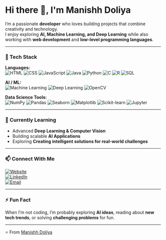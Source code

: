 # Hi there 👋, I'm Manishh Doliya

I’m a passionate **developer** who loves building projects that combine creativity and technology.  
I enjoy exploring **AI, Machine Learning, and Deep Learning** while also working with **web development** and **low-level programming languages**.  

---

### 🚀 Tech Stack

**Languages:**  
![HTML](https://img.shields.io/badge/HTML5-E34F26?style=for-the-badge&logo=html5&logoColor=white)
![CSS](https://img.shields.io/badge/CSS3-1572B6?style=for-the-badge&logo=css3&logoColor=white)
![JavaScript](https://img.shields.io/badge/JavaScript-F7DF1E?style=for-the-badge&logo=javascript&logoColor=black)
![Java](https://img.shields.io/badge/Java-007396?style=for-the-badge&logo=java&logoColor=white)
![Python](https://img.shields.io/badge/Python-3776AB?style=for-the-badge&logo=python&logoColor=white)
![C](https://img.shields.io/badge/C-00599C?style=for-the-badge&logo=c&logoColor=white)
![R](https://img.shields.io/badge/R-276DC3?style=for-the-badge&logo=r&logoColor=white)
![SQL](https://img.shields.io/badge/SQL-336791?style=for-the-badge&logo=postgresql&logoColor=white)

**AI / ML:**  
![Machine Learning](https://img.shields.io/badge/Machine%20Learning-FF6F00?style=for-the-badge&logo=tensorflow&logoColor=white)
![Deep Learning](https://img.shields.io/badge/Deep%20Learning-EE4C2C?style=for-the-badge&logo=pytorch&logoColor=white)
![OpenCV](https://img.shields.io/badge/OpenCV-27338e?style=for-the-badge&logo=opencv&logoColor=white)

**Data Science Tools:**  
![NumPy](https://img.shields.io/badge/NumPy-013243?style=for-the-badge&logo=numpy&logoColor=white)
![Pandas](https://img.shields.io/badge/Pandas-150458?style=for-the-badge&logo=pandas&logoColor=white)
![Seaborn](https://img.shields.io/badge/Seaborn-3776AB?style=for-the-badge&logoColor=white)
![Matplotlib](https://img.shields.io/badge/Matplotlib-11557c?style=for-the-badge&logo=plotly&logoColor=white)
![Scikit-learn](https://img.shields.io/badge/Scikit--Learn-F7931E?style=for-the-badge&logo=scikit-learn&logoColor=white)
![Jupyter](https://img.shields.io/badge/Jupyter-F37626?style=for-the-badge&logo=jupyter&logoColor=white)

---

### 🌱 Currently Learning

- Advanced **Deep Learning & Computer Vision**  
- Building scalable **AI Applications**  
- Exploring **Creating intelligent solutions for real-world challenges**   

---

### 📫 Connect With Me

[![Website](https://img.shields.io/badge/Website-000000?style=for-the-badge&logo=About.me&logoColor=white)](https://tinyurl.com/mani-doliya)  
[![LinkedIn](https://img.shields.io/badge/LinkedIn-0A66C2?style=for-the-badge&logo=linkedin&logoColor=white)](https://linkedin.com/in/mani-doliya)    
[![Email](https://img.shields.io/badge/Email-D14836?style=for-the-badge&logo=gmail&logoColor=white)](mailto:manishdoliyaofficial@email.com)  

---

### ⚡ Fun Fact
When I’m not coding, I’m probably exploring **AI ideas**, reading about **new tech trends**, or solving **challenging problems** for fun.

---

⭐️ From [Manishh Doliya](https://github.com/Mani-doliya)

